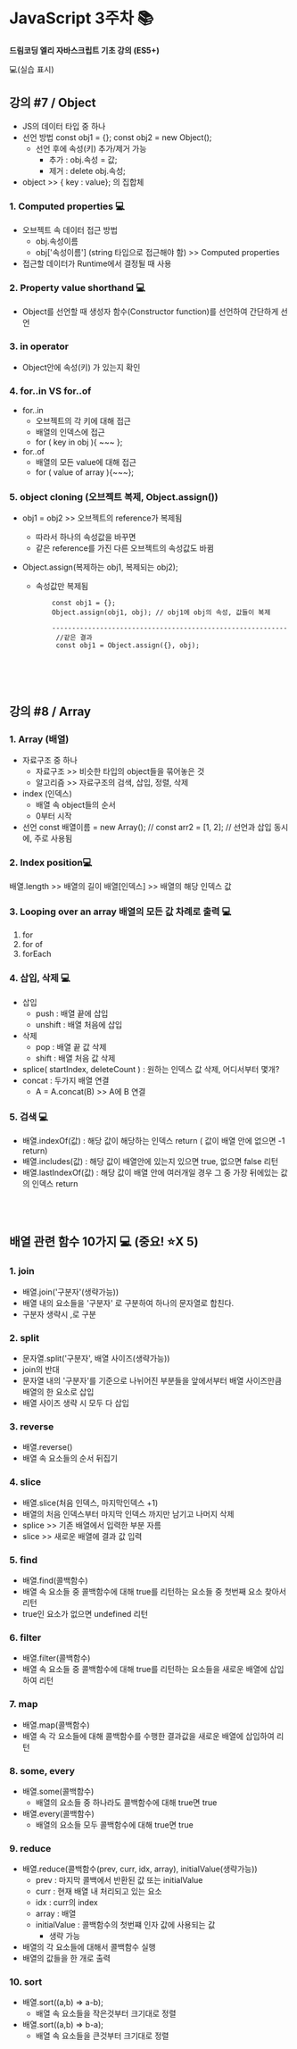 # JavaScript 3주차 📚

**드림코딩 엘리 자바스크립트 기초 강의 (ES5+)**

💻(실습 표시)

## 강의 #7 / Object

- JS의 데이터 타입 중 하나
- 선언 방법
  const obj1 = {};
  const obj2 = new Object();
  - 선언 후에 속성(키) 추가/제거 가능
    - 추가 : obj.속성 = 값;
    - 제거 : delete obj.속성;
- object >> { key : value}; 의 집합체

### 1. Computed properties 💻

- 오브젝트 속 데이터 접근 방법
  - obj.속성이름
  - obj['속성이름'] (string 타입으로 접근해야 함) >> Computed properties
- 접근할 데이터가 Runtime에서 결정될 때 사용

### 2. Property value shorthand 💻

- Object를 선언할 때 생성자 함수(Constructor function)를 선언하여 간단하게 선언

### 3. in operator

- Object안에 속성(키) 가 있는지 확인

### 4. for..in VS for..of

- for..in
  - 오브젝트의 각 키에 대해 접근
  - 배열의 인덱스에 접근
  - for ( key in obj ){ ~~~ };
- for..of
  - 배열의 모든 value에 대해 접근
  - for ( value of array ){~~~};

### 5. object cloning (오브젝트 복제, Object.assign())

- obj1 = obj2 >> 오브젝트의 reference가 복제됨

  - 따라서 하나의 속성값을 바꾸면
  - 같은 reference를 가진 다른 오브젝트의 속성값도 바뀜

- Object.assign(복제하는 obj1, 복제되는 obj2);

  - 속성값만 복제됨

            const obj1 = {};
            Object.assign(obj1, obj); // obj1에 obj의 속성, 값들이 복제

            -----------------------------------------------------------
             //같은 결과
             const obj1 = Object.assign({}, obj);

    <br><br><br>

## 강의 #8 / Array

### 1. Array (배열)

- 자료구조 중 하나
  - 자료구조 >> 비슷한 타입의 object들을 묶어놓은 것
  - 알고리즘 >> 자료구조의 검색, 삽입, 정렬, 삭제
- index (인덱스)
  - 배열 속 object들의 순서
  - 0부터 시작
- 선언
  const 배열이름 = new Array(); //
  const arr2 = [1, 2]; // 선언과 삽입 동시에, 주로 사용됨

### 2. Index position💻

배열.length >> 배열의 길이
배열[인덱스] >> 배열의 해당 인덱스 값

### 3. Looping over an array 배열의 모든 값 차례로 출력 💻

1. for
2. for of
3. forEach

### 4. 삽입, 삭제 💻

- 삽입
  - push : 배열 끝에 삽입
  - unshift : 배열 처음에 삽입
- 삭제
  - pop : 배열 끝 값 삭제
  - shift : 배열 처음 값 삭제
- splice( startIndex, deleteCount ) : 원하는 인덱스 값 삭제, 어디서부터 몇개?
- concat : 두가지 배열 연결
  - A = A.concat(B) >> A에 B 연결

### 5. 검색 💻

- 배열.indexOf(값) : 해당 값이 해당하는 인덱스 return ( 값이 배열 안에 없으면 -1 return)
- 배열.includes(값) : 해당 값이 배열안에 있는지 있으면 true, 없으면 false 리턴
- 배열.lastIndexOf(값) : 해당 값이 배열 안에 여러개일 경우 그 중 가장 뒤에있는 값의 인덱스 return

<br><br>

## 배열 관련 함수 10가지 💻 (중요! ⭐X 5)

### 1. join

- 배열.join('구분자'(생략가능))
- 배열 내의 요소들을 '구분자' 로 구분하여 하나의 문자열로 합친다.
- 구분자 생략시 ,로 구분

### 2. split

- 문자열.split('구분자', 배열 사이즈(생략가능))
- join의 반대
- 문자열 내의 '구분자'를 기준으로 나뉘어진 부분들을 앞에서부터 배열 사이즈만큼 배열의 한 요소로 삽입
- 배열 사이즈 생략 시 모두 다 삽입

### 3. reverse

- 배열.reverse()
- 배열 속 요소들의 순서 뒤집기

### 4. slice

- 배열.slice(처음 인덱스, 마지막인덱스 +1)
- 배열의 처음 인덱스부터 마지막 인덱스 까지만 남기고 나머지 삭제
- splice >> 기존 배열에서 입력한 부분 자름
- slice >> 새로운 배열에 결과 값 입력

### 5. find

- 배열.find(콜백함수)
- 배열 속 요소들 중 콜백함수에 대해 true를 리턴하는 요소들 중 첫번째 요소 찾아서 리턴
- true인 요소가 없으면 undefined 리턴

### 6. filter

- 배열.filter(콜백함수)
- 배열 속 요소들 중 콜백함수에 대해 true를 리턴하는 요소들을 새로운 배열에 삽입하여 리턴

### 7. map

- 배열.map(콜백함수)
- 배열 속 각 요소들에 대해 콜백함수를 수행한 결과값을 새로운 배열에 삽입하여 리턴

### 8. some, every

- 배열.some(콜백함수)
  - 배열의 요소들 중 하나라도 콜백함수에 대해 true면 true
- 배열.every(콜백함수)
  - 배열의 요소들 모두 콜백함수에 대해 true면 true

### 9. reduce

- 배열.reduce(콜백함수(prev, curr, idx, array), initialValue(생략가능))
  - prev : 마지막 콜백에서 반환된 값 또는 initialValue
  - curr : 현재 배열 내 처리되고 있는 요소
  - idx : curr의 index
  - array : 배열
  - initialValue : 콜백함수의 첫번쨰 인자 값에 사용되는 값
    - 생략 가능
- 배열의 각 요소들에 대해서 콜백함수 실행
- 배열의 값들을 한 개로 출력

### 10. sort

- 배열.sort((a,b) => a-b);
  - 배열 속 요소들을 작은것부터 크기대로 정렬
- 배열.sort((a,b) => b-a);
  - 배열 속 요소들을 큰것부터 크기대로 정렬

